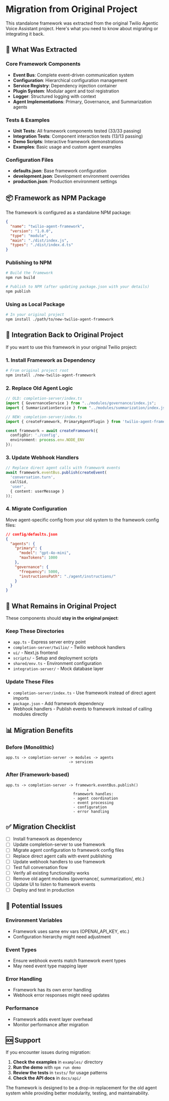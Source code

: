 # Migration from Original Project

This standalone framework was extracted from the original Twilio Agentic Voice Assistant project. Here's what you need to know about migrating or integrating it back.

## 🚀 What Was Extracted

### Core Framework Components
- **Event Bus**: Complete event-driven communication system
- **Configuration**: Hierarchical configuration management  
- **Service Registry**: Dependency injection container
- **Plugin System**: Modular agent and tool registration
- **Logger**: Structured logging with context
- **Agent Implementations**: Primary, Governance, and Summarization agents

### Tests & Examples
- **Unit Tests**: All framework components tested (33/33 passing)
- **Integration Tests**: Component interaction tests (13/13 passing)  
- **Demo Scripts**: Interactive framework demonstrations
- **Examples**: Basic usage and custom agent examples

### Configuration Files
- **defaults.json**: Base framework configuration
- **development.json**: Development environment overrides
- **production.json**: Production environment settings

## 📦 Framework as NPM Package

The framework is configured as a standalone NPM package:

```json
{
  "name": "twilio-agent-framework",
  "version": "1.0.0", 
  "type": "module",
  "main": "./dist/index.js",
  "types": "./dist/index.d.ts"
}
```

### Publishing to NPM

```bash
# Build the framework
npm run build

# Publish to NPM (after updating package.json with your details)
npm publish
```

### Using as Local Package

```bash
# In your original project
npm install ./path/to/new-twilio-agent-framework
```

## 🔄 Integration Back to Original Project

If you want to use this framework in your original Twilio project:

### 1. Install Framework as Dependency

```bash
# From original project root
npm install ./new-twilio-agent-framework
```

### 2. Replace Old Agent Logic

```typescript
// OLD: completion-server/index.ts
import { GovernanceService } from "../modules/governance/index.js";
import { SummarizationService } from "../modules/summarization/index.js";

// NEW: completion-server/index.ts  
import { createFramework, PrimaryAgentPlugin } from 'twilio-agent-framework';

const framework = await createFramework({
  configDir: './config',
  environment: process.env.NODE_ENV
});
```

### 3. Update Webhook Handlers

```typescript
// Replace direct agent calls with framework events
await framework.eventBus.publish(createEvent(
  'conversation.turn',
  callSid,
  'user', 
  { content: userMessage }
));
```

### 4. Migrate Configuration

Move agent-specific config from your old system to the framework config files:

```json
// config/defaults.json
{
  "agents": {
    "primary": {
      "model": "gpt-4o-mini",
      "maxTokens": 1000
    },
    "governance": {
      "frequency": 5000,
      "instructionsPath": "./agent/instructions/"
    }
  }
}
```

## 🔧 What Remains in Original Project

These components should **stay in the original project**:

### Keep These Directories
- `app.ts` - Express server entry point
- `completion-server/twilio/` - Twilio webhook handlers  
- `ui/` - Next.js frontend
- `scripts/` - Setup and deployment scripts
- `shared/env.ts` - Environment configuration
- `integration-server/` - Mock database layer

### Update These Files
- `completion-server/index.ts` - Use framework instead of direct agent imports
- `package.json` - Add framework dependency
- Webhook handlers - Publish events to framework instead of calling modules directly

## 📊 Migration Benefits

### Before (Monolithic)
```
app.ts -> completion-server -> modules -> agents
                            -> services
```

### After (Framework-based)
```
app.ts -> completion-server -> framework.eventBus.publish()
                                    ↓
                              framework handles:
                              - agent coordination  
                              - event processing
                              - configuration
                              - error handling
```

## ✅ Migration Checklist

- [ ] Install framework as dependency
- [ ] Update completion-server to use framework
- [ ] Migrate agent configuration to framework config files
- [ ] Replace direct agent calls with event publishing
- [ ] Update webhook handlers to use framework
- [ ] Test full conversation flow
- [ ] Verify all existing functionality works
- [ ] Remove old agent modules (governance/, summarization/, etc.)
- [ ] Update UI to listen to framework events
- [ ] Deploy and test in production

## 🚧 Potential Issues

### Environment Variables
- Framework uses same env vars (OPENAI_API_KEY, etc.)
- Configuration hierarchy might need adjustment

### Event Types
- Ensure webhook events match framework event types
- May need event type mapping layer

### Error Handling  
- Framework has its own error handling
- Webhook error responses might need updates

### Performance
- Framework adds event layer overhead
- Monitor performance after migration

## 🆘 Support

If you encounter issues during migration:

1. **Check the examples** in `examples/` directory
2. **Run the demo** with `npm run demo` 
3. **Review the tests** in `tests/` for usage patterns
4. **Check the API docs** in `docs/api/`

The framework is designed to be a drop-in replacement for the old agent system while providing better modularity, testing, and maintainability.